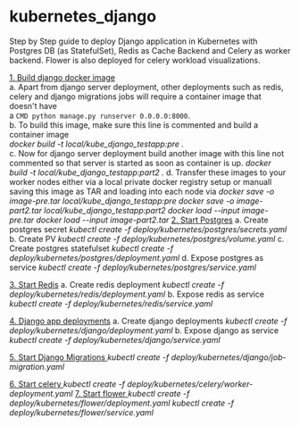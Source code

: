 # kubernetes_django

Step by Step guide to deploy Django application in Kubernetes with Postgres DB (as StatefulSet), Redis as Cache Backend and Celery as worker backend.
Flower is also deployed for celery workload visualizations.

<u>1. Build django docker image </u>
  <br>
  a. Apart from django server deployment, other deployments such as redis, celery and django migrations jobs will require a container image that doesn't have 
  <br>
     a <code>CMD python manage.py runserver 0.0.0.0:8000</code>. 
  <br>
  b. To build this image, make sure this line is commented and build a container image 
  <br>
     <i> docker build -t local/kube_django_testapp:pre . </i>
  <br>
  c. Now for django server deployment build another image with this line not commented so that server is started as soon as container is up.
     <i> docker build -t local/kube_django_testapp:part2 . </i>
  d. Transfer these images to your worker nodes either via a local private docker registry setup or manuall saving this image as TAR 
     and loading into each node via
     <i> docker save -o image-pre.tar local/kube_django_testapp:pre </i>
     <i> docker save -o image-part2.tar local/kube_django_testapp:part2 </i>
     <i> docker load --input image-pre.tar </i>
     <i> docker load --input image-part2.tar </i>
<u>2. Start Postgres</u>
  a. Create postgres secret
     <i> kubectl create -f deploy/kubernetes/postgres/secrets.yaml </i>
  b. Create PV
     <i> kubectl create -f deploy/kubernetes/postgres/volume.yaml </i>
  c. Create postgres statefulset
     <i> kubectl create -f deploy/kubernetes/postgres/deployment.yaml </i>
  d. Expose postgres as service 
     <i> kubectl create -f deploy/kubernetes/postgres/service.yaml </i>

<u>3. Start Redis</u>
  a. Create redis deployment
     <i> kubectl create -f deploy/kubernetes/redis/deployment.yaml </i>
  b. Expose redis as service
     <i> kubectl create -f deploy/kubernetes/redis/service.yaml </i>

<u>4. Django app deployments</u>
  a. Create django deployments 
     <i> kubectl create -f deploy/kubernetes/django/deployment.yaml </i>
  b. Expose django as service 
     <i> kubectl create -f deploy/kubernetes/django/service.yaml </i>
 
<u>5. Start Django Migrations </u>
  <i> kubectl create -f deploy/kubernetes/django/job-migration.yaml </i>
  
<u>6. Start celery </u>
  <i> kubectl create -f deploy/kubernetes/celery/worker-deployment.yaml </i>
<u>7. Start flower </u>
  <i> kubectl create -f deploy/kubernetes/flower/deployment.yaml </i>
  <i> kubectl create -f deploy/kubernetes/flower/service.yaml </i>
